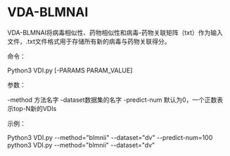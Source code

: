 # VDA-BLMNAI

VDA-BLMNAI将病毒相似性、药物相似性和病毒-药物关联矩阵（txt）作为输入文件，.txt文件格式用于存储所有新的病毒与药物关联得分。

命令：

Python3 VDI.py [-PARAMS PARAM_VALUE]

参数：

-method 方法名字
-dataset数据集的名字
-predict-num 默认为0，一个正数表示top-N新的VDIs

示例：

Python3 VDI.py --method="blmnii" --dataset="dv" --predict-num=100
python3 VDI.py --method="blmnii" --dataset="dv"
